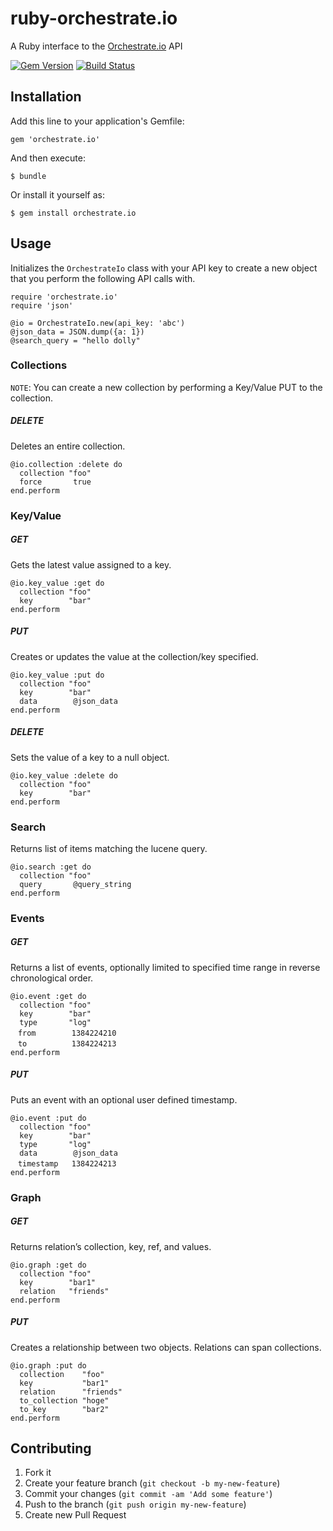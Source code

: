 # ruby-orchestrate.io

A Ruby interface to the [Orchestrate.io](https://orchestrate.io/) API

[![Gem Version](https://badge.fury.io/rb/orchestrate.io.png)](https://rubygems.org/gems/orchestrate.io)
[![Build Status](https://travis-ci.org/giraffi/ruby-orchestrate.io.png?branch=master)](https://travis-ci.org/giraffi/ruby-orchestrate.io)

## Installation

Add this line to your application's Gemfile:

```
gem 'orchestrate.io'
```

And then execute:

```
$ bundle
```

Or install it yourself as:

```
$ gem install orchestrate.io
```

## Usage

Initializes the `OrchestrateIo` class with your API key to create a new object that you perform the following API calls with.

```
require 'orchestrate.io'
require 'json'

@io = OrchestrateIo.new(api_key: 'abc')
@json_data = JSON.dump({a: 1})
@search_query = "hello dolly"
```

### Collections

`NOTE`: You can create a new collection by performing a Key/Value PUT to the collection.

##### DELETE
Deletes an entire collection.

```
@io.collection :delete do
  collection "foo"
  force       true
end.perform
```

### Key/Value

##### GET
Gets the latest value assigned to a key.

```
@io.key_value :get do
  collection "foo"
  key        "bar"
end.perform
```

##### PUT
Creates or updates the value at the collection/key specified.

```
@io.key_value :put do
  collection "foo"
  key        "bar"
  data        @json_data
end.perform
```

##### DELETE
Sets the value of a key to a null object.

```
@io.key_value :delete do
  collection "foo"
  key        "bar"
end.perform
```

### Search

Returns list of items matching the lucene query.

```
@io.search :get do
  collection "foo"
  query       @query_string
end.perform
```

### Events

##### GET
Returns a list of events, optionally limited to specified time range in reverse chronological order.

```
@io.event :get do
  collection "foo"
  key        "bar"
  type       "log"
　from        1384224210
　to          1384224213
end.perform
```

##### PUT
Puts an event with an optional user defined timestamp.

```
@io.event :put do
  collection "foo"
  key        "bar"
  type       "log"
  data        @json_data
　timestamp   1384224213
end.perform
```

### Graph

##### GET
Returns relation’s collection, key, ref, and values.

```
@io.graph :get do
  collection "foo"
  key        "bar1"
  relation   "friends"
end.perform
```

##### PUT
Creates a relationship between two objects. Relations can span collections.

```
@io.graph :put do
  collection    "foo"
  key           "bar1"
  relation      "friends"
  to_collection "hoge"
  to_key        "bar2"
end.perform
```

## Contributing

1. Fork it
2. Create your feature branch (`git checkout -b my-new-feature`)
3. Commit your changes (`git commit -am 'Add some feature'`)
4. Push to the branch (`git push origin my-new-feature`)
5. Create new Pull Request
